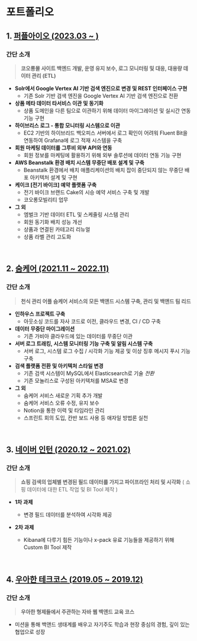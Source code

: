 # 포트폴리오

## 1. [퍼플아이오 (2023.03 ~ )](https://github.com/backlo/portfolio/tree/master/purple-io)

### 간단 소개

> **코오롱몰 사이트 백엔드 개발, 운영 유지 보수, 로그 모니터링 및 대응, 대용량 데이터 관리 (ETL)**

* **Solr에서 Google Vertex AI 기반 검색 엔진으로 변경 및 REST 인터페이스 구현**
    * 기존 Solr 기반 검색 엔진을 Google Vertex AI 기반 검색 엔진으로 전환
* **상품 메타 데이터 타서비스 이관 및 동기화**
    * 상품 도메인을 다른 팀으로 이관하기 위해 데이터 마이그레이션 및 실시간 연동 기능 구현
* **하이브리스 로그 - 통합 모니터링 시스템으로 이관**
    * EC2 기반의 하이브리드 백오피스 서버에서 로그 확인이 어려워 Fluent Bit을 연동하여 Grafana에 로그 적재 시스템을 구축
* **회원 마케팅 데이터를 그루비 외부 API와 연동**
    * 회원 정보를 마케팅에 활용하기 위해 외부 솔루션에 데이터 연동 기능 구현
* **AWS Beanstalk 환경 배치 시스템 무중단 배포 설계 및 구축**
    * Beanstalk 환경에서 배치 애플리케이션의 배치 잡이 중단되지 않는 무중단 배포 아키텍처 설계 및 구현
* **케이크 [전기 바이크] 예약 플랫폼 구축**
    * 전기 바이크 브랜드 Cake의 시승 예약 서비스 구축 및 개발
    * 코오롱모빌리티 업무
* **그 외**
    * 엠벌크 기반 데이터 ETL 및 스케줄링 시스템 관리
    * 회원 동기화 배치 성능 개선
    * 상품과 연결된 카테고리 리뉴얼
    * 상품 라벨 관리 고도화
    

<br/>

## 2. [숨케어 (2021.11 ~ 2022.11)](https://github.com/backlo/portfolio/tree/master/soomcare)

### 간단 소개

> **천식 관리 어플 숨케어 서비스의 모든 백앤드 시스템 구축, 관리 및 백앤드 팀 리드**

* **인하우스 프로젝트 구축**
  * 아웃소싱 코드를 자사 코드로 이전, 클라우드 변경, CI / CD 구축
* **데이터 무중단 마이그레이션**
  * 기존 가비아 클라우드에 있는 데이터를 무중단 이관
* **서버 로그 트래킹, 시스템 모니터링 기능 구축 및 알림 시스템 구축** 
  * 서버 로그, 시스템 로그 수집 / 시각화 기능 제공 및 이상 징후 메시지  푸시 기능 구축
* **검색 플랫폼 전환 및 아키텍처 스타일 변경**
  * 기존 검색 시스템이 MySQL에서 Elasticsearch로 기술 *전환*
  * 기존 모놀리스로 구성된 아키텍처를 MSA로 변경
* **그 외**
  * 숨케어 서비스 새로운 기획 추가 개발
  * 숨케어 서비스 오류 수정, 유지 보수
  * Notion을 통한 이력 및 타임라인 관리
  * 스프린트 회의 도입, 칸반 보드 사용 등 애자일 방법론 실천

<br/>

## 3. [네이버 인턴 (2020.12 ~ 2021.02)](https://github.com/backlo/portfolio/tree/master/naver-intern)

### 간단 소개

> **쇼핑 검색의 업체별 변경된 필드 데이터를 가지고 파이프라인 처리 및 시각화** ( 쇼핑 데이터에 대한 ETL 작업 및 BI Tool 제작 )

- **1차 과제**
  - 변경 필드 데이터를 분석하여 시각화 제공

- **2차 과제**
  - Kibana에 다루기 힘든 기능이나 x-pack 유료 기능들을 제공하기 위해 Custom BI Tool 제작


<br/>

## 4. [우아한 테크코스 (2019.05 ~ 2019.12)](https://github.com/backlo/portfolio/tree/master/woowahan-techcourse)

### 간단 소개

> **우아한 형제들에서 주관하는 자바 웹 백앤드 교육 코스** 

* 미션을 통해 백앤드 생태계를 배우고 자기주도 학습과 현장 중심의 경험, 깊이 있는 협업으로 성장

